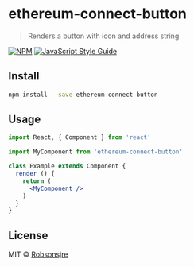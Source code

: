 # ethereum-connect-button

> Renders a button with icon and address string

[![NPM](https://img.shields.io/npm/v/ethereum-connect-button.svg)](https://www.npmjs.com/package/ethereum-connect-button) [![JavaScript Style Guide](https://img.shields.io/badge/code_style-standard-brightgreen.svg)](https://standardjs.com)

## Install

```bash
npm install --save ethereum-connect-button
```

## Usage

```jsx
import React, { Component } from 'react'

import MyComponent from 'ethereum-connect-button'

class Example extends Component {
  render () {
    return (
      <MyComponent />
    )
  }
}
```

## License

MIT © [Robsonsjre](https://github.com/Robsonsjre)
